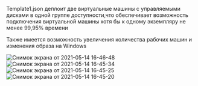 Template1.json деплоит две виртуальные машины с управляемыми дисками в одной группе доступности,что обеспечивает возможность подключения виртуальной машины хотя бы к одному экземпляру не менее 99,95% времени 

Также имеется возможность увеличения количества рабочих машин и изменения образа на Windows


![Снимок экрана от 2021-05-14 16-46-48](https://user-images.githubusercontent.com/73390744/118280508-f4ea6300-b4d4-11eb-8b2e-ac4010be0ab4.png)
![Снимок экрана от 2021-05-14 16-45-34](https://user-images.githubusercontent.com/73390744/118280523-f9168080-b4d4-11eb-8f57-ba8068a83633.png)
![Снимок экрана от 2021-05-14 16-45-25](https://user-images.githubusercontent.com/73390744/118280540-fddb3480-b4d4-11eb-820c-524c6c56160f.png)
![Снимок экрана от 2021-05-14 16-45-20](https://user-images.githubusercontent.com/73390744/118280551-00d62500-b4d5-11eb-9a7f-2cec28ae1b5a.png)
